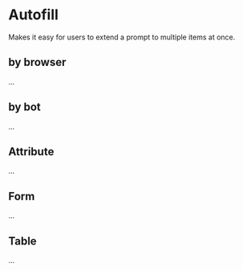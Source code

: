 # Autofill

Makes it easy for users to extend a prompt to multiple items at once.

## by browser

...

## by bot

...

## Attribute

...

## Form

...

## Table

...